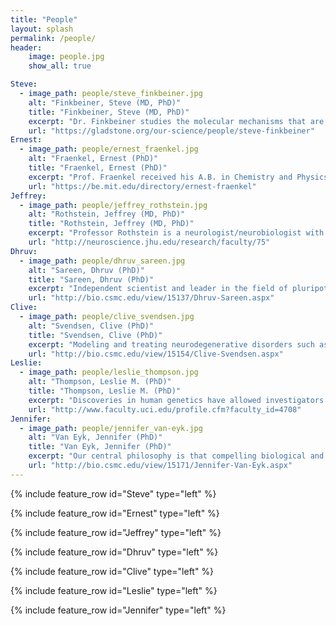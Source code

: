 ```yaml
---
title: "People"
layout: splash
permalink: /people/
header:
    image: people.jpg
    show_all: true

Steve:
  - image_path: people/steve_finkbeiner.jpg
    alt: "Finkbeiner, Steve (MD, PhD)"
    title: "Finkbeiner, Steve (MD, PhD)"
    excerpt: "Dr. Finkbeiner studies the molecular mechanisms that are responsible for learning, memory and neurodegeneration. A better understanding of the mechanisms that control memory formation in neurons will yield crucial insights into the development and progression of neurodegenerative diseases    - and the memory disorders that often characterize them."
    url: "https://gladstone.org/our-science/people/steve-finkbeiner"
Ernest:
  - image_path: people/ernest_fraenkel.jpg
    alt: "Fraenkel, Ernest (PhD)"
    title: "Fraenkel, Ernest (PhD)"
    excerpt: "Prof. Fraenkel received his A.B. in Chemistry and Physics from Harvard College and his Ph.D. in Biology at the laboratory of Professor Carl Pabo at MIT. He continued his post-doctoral research as a fellow at the laboratory of Professor Stephen Harrison at Harvard University. He was a Whitehead Fellow and a Pfizer Computational Biology Fellow at the Whitehead Institute. Prof. Fraenkel joined the MIT Department of Biological Engineering in 2006."
    url: "https://be.mit.edu/directory/ernest-fraenkel"
Jeffrey:
  - image_path: people/jeffrey_rothstein.jpg
    alt: "Rothstein, Jeffrey (MD, PhD)"
    title: "Rothstein, Jeffrey (MD, PhD)"
    excerpt: "Professor Rothstein is a neurologist/neurobiologist with a major commitment to investigations of the biology of glutamate transporters and their role in acute and chronic neurodegeneration. A primary focus of his laboratory is understanding the basic regulation of astroglial and neuronal glutamate transporters, and how dysregulation of these proteins- or their associated regulatory proteins, could contribute to neurological disorders such as amyotrophic lateral sclerosis, spinocerebellar ataxia and other neurodegenerative conditions."
    url: "http://neuroscience.jhu.edu/research/faculty/75"
Dhruv:
  - image_path: people/dhruv_sareen.jpg
    alt: "Sareen, Dhruv (PhD)"
    title: "Sareen, Dhruv (PhD)"
    excerpt: "Independent scientist and leader in the field of pluripotent and neural system cell research. Developed and probed disease mechanisms in human iPSC-based disease models of SMA and ALS. Generated neuronal differentiation protocols from iPSCs amenable for disease modeling, high-throughput screening and regenerative medicine. Established the CSMC iPS cell Core housing one of the largest non-integrating iPS cell line repository from patients with multitude of diseases."
    url: "http://bio.csmc.edu/view/15137/Dhruv-Sareen.aspx"
Clive:
  - image_path: people/clive_svendsen.jpg
    alt: "Svendsen, Clive (PhD)"
    title: "Svendsen, Clive (PhD)"
    excerpt: "Modeling and treating neurodegenerative disorders such as amyotrophic lateral sclerosis (ALS or Lou Gehrig's disease) and Parkinson's disease using a combination of stem cells and powerful growth factors."
    url: "http://bio.csmc.edu/view/15154/Clive-Svendsen.aspx"
Leslie:
  - image_path: people/leslie_thompson.jpg
    alt: "Thompson, Leslie M. (PhD)"
    title: "Thompson, Leslie M. (PhD)"
    excerpt: "Discoveries in human genetics have allowed investigators to make significant progress in understanding the underlying cellular mechanisms that are disrupted by these mutations and to develop rational therapeutics. The research in the Thompson lab has focused on understanding the cellular and transcriptomic signatures underlying neurodegenerative disease perturbations to identify and validate novel therapeutic targets for treatment of these diseases."
    url: "http://www.faculty.uci.edu/profile.cfm?faculty_id=4708"
Jennifer:
  - image_path: people/jennifer_van-eyk.jpg
    alt: "Van Eyk, Jennifer (PhD)"
    title: "Van Eyk, Jennifer (PhD)"
    excerpt: "Our central philosophy is that compelling biological and clinical questions drive innovation through development, optimization and adaption of proteomic technologies, functional analysis, and large-scale data handling. Our primary research focuses i) on understanding the molecular mechanism underlying acute and chronic disease and treatment therapies and ii) in the development of clinically robust circulating biomarkers including detailed exosome constituents. My laboratory is well known for their analytes and process control and rigor."
    url: "http://bio.csmc.edu/view/15171/Jennifer-Van-Eyk.aspx"
---
```


{% include feature_row id="Steve" type="left" %}

{% include feature_row id="Ernest" type="left" %}

{% include feature_row id="Jeffrey" type="left" %}

{% include feature_row id="Dhruv" type="left" %}

{% include feature_row id="Clive" type="left" %}

{% include feature_row id="Leslie" type="left" %}

{% include feature_row id="Jennifer" type="left" %}

